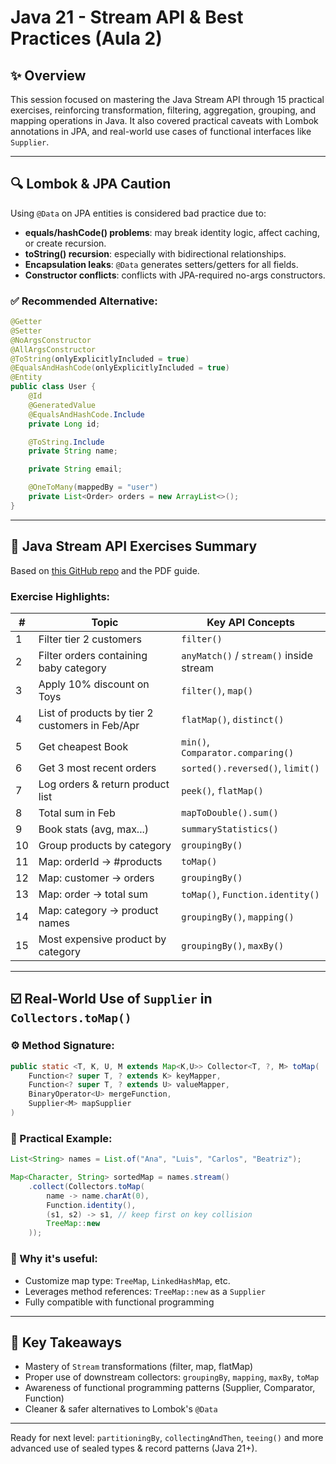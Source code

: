# Java 21 - Stream API & Best Practices (Aula 2)

## ✨ Overview

This session focused on mastering the Java Stream API through 15 practical exercises, reinforcing transformation, filtering, aggregation, grouping, and mapping operations in Java. It also covered practical caveats with Lombok annotations in JPA, and real-world use cases of functional interfaces like `Supplier`.

---

## 🔍 Lombok & JPA Caution

Using `@Data` on JPA entities is considered bad practice due to:

- **equals/hashCode() problems**: may break identity logic, affect caching, or create recursion.
- **toString() recursion**: especially with bidirectional relationships.
- **Encapsulation leaks**: `@Data` generates setters/getters for all fields.
- **Constructor conflicts**: conflicts with JPA-required no-args constructors.

### ✅ Recommended Alternative:

```java
@Getter
@Setter
@NoArgsConstructor
@AllArgsConstructor
@ToString(onlyExplicitlyIncluded = true)
@EqualsAndHashCode(onlyExplicitlyIncluded = true)
@Entity
public class User {
    @Id
    @GeneratedValue
    @EqualsAndHashCode.Include
    private Long id;

    @ToString.Include
    private String name;

    private String email;

    @OneToMany(mappedBy = "user")
    private List<Order> orders = new ArrayList<>();
}
```

---

## 🔢 Java Stream API Exercises Summary

Based on [this GitHub repo](https://github.com/gavinklfong/stream-api-exercises) and the PDF guide.

### Exercise Highlights:

| #  | Topic                                           | Key API Concepts                        |
| -- | ----------------------------------------------- | --------------------------------------- |
| 1  | Filter tier 2 customers                         | `filter()`                              |
| 2  | Filter orders containing baby category          | `anyMatch()` / `stream()` inside stream |
| 3  | Apply 10% discount on Toys                      | `filter()`, `map()`                     |
| 4  | List of products by tier 2 customers in Feb/Apr | `flatMap()`, `distinct()`               |
| 5  | Get cheapest Book                               | `min()`, `Comparator.comparing()`       |
| 6  | Get 3 most recent orders                        | `sorted().reversed()`, `limit()`        |
| 7  | Log orders & return product list                | `peek()`, `flatMap()`                   |
| 8  | Total sum in Feb                                | `mapToDouble().sum()`                   |
| 9  | Book stats (avg, max...)                        | `summaryStatistics()`                   |
| 10 | Group products by category                      | `groupingBy()`                          |
| 11 | Map: orderId -> #products                       | `toMap()`                               |
| 12 | Map: customer -> orders                         | `groupingBy()`                          |
| 13 | Map: order -> total sum                         | `toMap()`, `Function.identity()`        |
| 14 | Map: category -> product names                  | `groupingBy()`, `mapping()`             |
| 15 | Most expensive product by category              | `groupingBy()`, `maxBy()`               |

---

## ☑️ Real-World Use of `Supplier` in `Collectors.toMap()`

### ⚙ Method Signature:

```java
public static <T, K, U, M extends Map<K,U>> Collector<T, ?, M> toMap(
    Function<? super T, ? extends K> keyMapper,
    Function<? super T, ? extends U> valueMapper,
    BinaryOperator<U> mergeFunction,
    Supplier<M> mapSupplier
)
```

### 🔹 Practical Example:

```java
List<String> names = List.of("Ana", "Luis", "Carlos", "Beatriz");

Map<Character, String> sortedMap = names.stream()
    .collect(Collectors.toMap(
        name -> name.charAt(0),
        Function.identity(),
        (s1, s2) -> s1, // keep first on key collision
        TreeMap::new
    ));
```

### 🌟 Why it's useful:

- Customize map type: `TreeMap`, `LinkedHashMap`, etc.
- Leverages method references: `TreeMap::new` as a `Supplier`
- Fully compatible with functional programming

---

## 📍 Key Takeaways

- Mastery of `Stream` transformations (filter, map, flatMap)
- Proper use of downstream collectors: `groupingBy`, `mapping`, `maxBy`, `toMap`
- Awareness of functional programming patterns (Supplier, Comparator, Function)
- Cleaner & safer alternatives to Lombok's `@Data`

---

Ready for next level: `partitioningBy`, `collectingAndThen`, `teeing()` and more advanced use of sealed types & record patterns (Java 21+).
